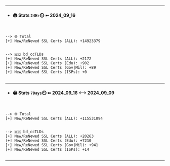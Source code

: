 

---
- #### 🖨️ **Stats** `24Hr`⏲️ ➼ 2024_09_16
```console


--> 🌐 Total
[+] New/ReNewed SSL Certs (ALL): +14923379


--> 🇧🇩 bd_ccTLDs
[+] New/ReNewed SSL Certs (ALL): +2172
[+] New/ReNewed SSL Certs (Edu): +902
[+] New/ReNewed SSL Certs (Gov|Mil): +89
[+] New/ReNewed SSL Certs (ISPs): +0


```

---
- #### 🖨️ **Stats** `7Days`⏲️ ➼ 2024_09_16 <--> 2024_09_09
```console


--> 🌐 Total
[+] New/ReNewed SSL Certs (ALL): +115531094


--> 🇧🇩 bd_ccTLDs
[+] New/ReNewed SSL Certs (ALL): +20263
[+] New/ReNewed SSL Certs (Edu): +7210
[+] New/ReNewed SSL Certs (Gov|Mil): +941
[+] New/ReNewed SSL Certs (ISPs): +14


```

---

